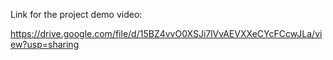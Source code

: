 Link for the project demo video:

https://drive.google.com/file/d/15BZ4vvO0XSJi7lVvAEVXXeCYcFCcwJLa/view?usp=sharing
